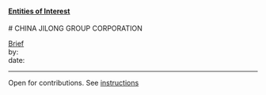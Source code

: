 #### [Entities of Interest](/list.html)
<link rel="stylesheet" type="text/css" href="../../assets/style.css">
# CHINA JILONG GROUP CORPORATION

[comment]: <> (Add/Remove information below as you want)
[comment]: <> (Markdown cheatsheet: https://github.com/adam-p/markdown-here/wiki/Markdown-Cheatsheet)
[Brief](Brief.md)  
by:  
date:  

---
[comment]: <> (Add your content here)
Open for contributions. See [instructions](/Readme.md#contribute)